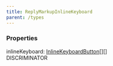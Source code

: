 ```yaml
---
title: ReplyMarkupInlineKeyboard
parent: /types
---
```


### Properties

<div class="flex flex-col gap-3"><div><div class="flex gap-2"><div class="font-mono p" id="p_inlineKeyboard" data-anchor><span class="font-bold">inlineKeyboard</span><span class="opacity-50">:</span> <a href="/types/inlinekeyboardbutton"  >InlineKeyboardButton</a><span class="opacity-50">[]</span><span class="opacity-50">[]</span></div><div class="flex items-center"><div class="bg-dbt px-1.5 rounded-md select-none text-fgt text-[10px]">DISCRIMINATOR</div></div></div></div></div>

